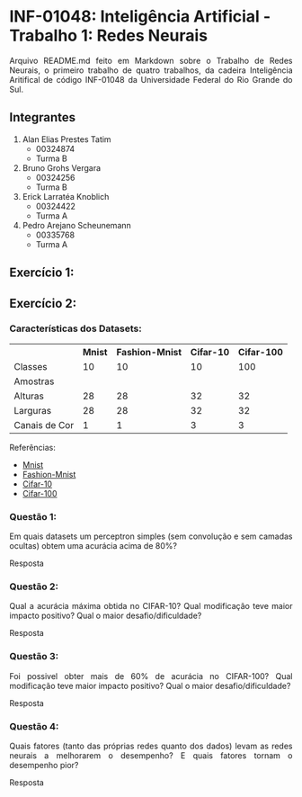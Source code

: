 # INF-01048: Inteligência Artificial - Trabalho 1: Redes Neurais

<p align="justify">
  Arquivo README.md feito em Markdown sobre o Trabalho de Redes Neurais, o primeiro trabalho de quatro trabalhos, da cadeira Inteligência Aritifical de código INF-01048 da Universidade Federal do Rio Grande do Sul.
</p>

## Integrantes

<ol>
  <li>
    Alan Elias Prestes Tatim
    <ul>
      <li>
        00324874
      </li>
      <li>
        Turma B
      </li>
    </ul>
  </li>
  <li>
    Bruno Grohs Vergara
    <ul>
      <li>
        00324256
      </li>
      <li>
        Turma B
      </li>
    </ul>
  </li>
  <li>
    Erick Larratéa Knoblich
    <ul>
      <li>
        00324422
      </li>
      <li>
        Turma A
      </li>
    </ul>
  </li>
  <li>
    Pedro Arejano Scheunemann
    <ul>
      <li>
        00335768
      </li>
      <li>
        Turma A
      </li>
    </ul>
  </li>
</ol>

## Exercício 1:

## Exercício 2:

### Características dos Datasets:

<table>
  <tr>
    <td> &nbsp; </td>
    <th> Mnist </th>
    <th> Fashion-Mnist </th>
    <th> Cifar-10 </th>
    <th> Cifar-100 </th>
  </tr>
  <tr>
    <td> Classes </td>
    <td> 10 </td>
    <td> 10 </td>
    <td> 10 </td>
    <td> 100 </td>
  </tr>
  <tr>
    <td> Amostras </td>
    <td> &nbsp; </td>
    <td> &nbsp; </td>
    <td> &nbsp; </td>
    <td> &nbsp; </td>
  </tr>
  <tr>
    <td> Alturas </td>
    <td> 28 </td>
    <td> 28 </td>
    <td> 32 </td>
    <td> 32 </td>
  </tr>
  <tr>
    <td> Larguras </td>
    <td> 28 </td>
    <td> 28 </td>
    <td> 32 </td>
    <td> 32 </td>
  </tr>
  <tr>
    <td> Canais de Cor </td>
    <td> 1 </td>
    <td> 1 </td>
    <td> 3 </td>
    <td> 3 </td>
  </tr>
</table>

Referências:

<ul>
  <li>
    <a href="https://www.tensorflow.org/datasets/catalog/mnist?hl=pt-br" target="_blank"> Mnist </a>
  </li>
  <li>
    <a href="https://www.tensorflow.org/datasets/catalog/fashion_mnist?hl=pt-br" target="_blank"> Fashion-Mnist </a>
  </li>
  <li>
    <a href="https://www.tensorflow.org/datasets/catalog/cifar10?hl=pt-br" target="_blank"> Cifar-10 </a>
  </li>
  <li>
    <a href="https://www.tensorflow.org/datasets/catalog/cifar100?hl=pt-br" target="_blank"> Cifar-100 </a>
  </li>
</ul>

### Questão 1:

<p align="justify">
  Em quais datasets um perceptron simples (sem convolução e sem camadas ocultas) obtem uma
  acurácia acima de 80%?
</p>

<p align="justify">
  Resposta
</p>

### Questão 2:

<p align="justify">
  Qual a acurácia máxima obtida no CIFAR-10? Qual modificação teve maior impacto positivo?
  Qual o maior desafio/dificuldade?
</p>

<p align="justify">
  Resposta
</p>

### Questão 3:

<p align="justify">
  Foi possivel obter mais de 60% de acurácia no CIFAR-100? Qual modificação teve maior
  impacto positivo? Qual o maior desafio/dificuldade?
</p>

<p align="justify">
  Resposta
</p>

### Questão 4:

<p align="justify">
  Quais fatores (tanto das próprias redes quanto dos dados) levam as redes neurais a melhorarem o
  desempenho? E quais fatores tornam o desempenho pior?
</p>

<p align="justify">
  Resposta
</p>
